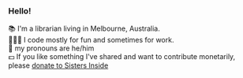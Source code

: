 ### Hello!

📚 I'm a librarian living in Melbourne, Australia.  
👨🏻‍💻 I code mostly for fun and sometimes for work.  
👤 my pronouns are he/him    
💵 If you like something I've shared and want to contribute monetarily, please [donate to Sisters Inside](https://sistersinside.com.au/about/sisters-inside/)

<!--
**hughrun/hughrun** is a ✨ _special_ ✨ repository because its `README.md` (this file) appears on your GitHub profile.

Here are some ideas to get you started:

- 🔭 I’m currently working on ...
- 🌱 I’m currently learning ...
- 👯 I’m looking to collaborate on ...
- 🤔 I’m looking for help with ...
- 💬 Ask me about ...
- 📫 How to reach me: ...
- 😄 Pronouns: ...
- ⚡ Fun fact: ...
-->
